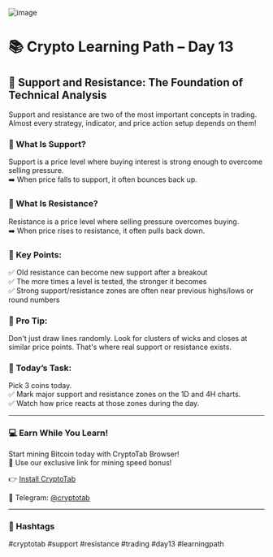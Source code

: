 ![image](https://github.com/user-attachments/assets/04623f60-2e61-4f12-abb1-cc137707984e)

# 📚 Crypto Learning Path – Day 13
## 📍 Support and Resistance: The Foundation of Technical Analysis

Support and resistance are two of the most important concepts in trading. Almost every strategy, indicator, and price action setup depends on them!

### 🔹 What Is Support?
Support is a price level where buying interest is strong enough to overcome selling pressure.  
➡️ When price falls to support, it often bounces back up.

### 🔹 What Is Resistance?
Resistance is a price level where selling pressure overcomes buying.  
➡️ When price rises to resistance, it often pulls back down.

### 🔹 Key Points:
✅ Old resistance can become new support after a breakout  
✅ The more times a level is tested, the stronger it becomes  
✅ Strong support/resistance zones are often near previous highs/lows or round numbers

### 🧠 Pro Tip:
Don't just draw lines randomly. Look for clusters of wicks and closes at similar price points. That's where real support or resistance exists.

### 🧪 Today’s Task:
Pick 3 coins today.  
✅ Mark major support and resistance zones on the 1D and 4H charts.  
✅ Watch how price reacts at those zones during the day.

---

### 💻 Earn While You Learn!
Start mining Bitcoin today with CryptoTab Browser!  
🎁 Use our exclusive link for mining speed bonus!  

👉 [Install CryptoTab](https://cryptotabbrowser.com/landing/80/17412792)

🔵 Telegram: [@cryptotab](https://t.me/cryptotab)

---

### 📌 Hashtags
#cryptotab #support #resistance #trading #day13 #learningpath

